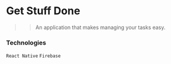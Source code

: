 # Get Stuff Done

> > An application that makes managing your tasks easy.

### Technologies

`React Native` `Firebase`

